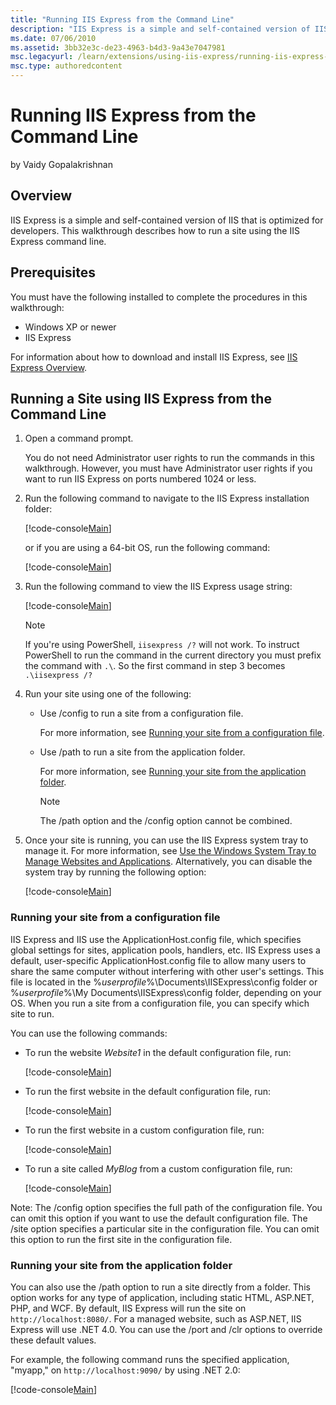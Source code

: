 ```yaml
---
title: "Running IIS Express from the Command Line"
description: "IIS Express is a simple and self-contained version of IIS that is optimized for developers. This walkthrough describes how to run a site using the IIS Expres..."
ms.date: 07/06/2010
ms.assetid: 3bb32e3c-de23-4963-b4d3-9a43e7047981
msc.legacyurl: /learn/extensions/using-iis-express/running-iis-express-from-the-command-line
msc.type: authoredcontent
---
```

# Running IIS Express from the Command Line

by Vaidy Gopalakrishnan

## Overview

IIS Express is a simple and self-contained version of IIS that is optimized for developers. This walkthrough describes how to run a site using the IIS Express command line.

## Prerequisites

You must have the following installed to complete the procedures in this walkthrough:

- Windows XP or newer
- IIS Express

For information about how to download and install IIS Express, see [IIS Express Overview](../introduction-to-iis-express/iis-express-overview.md "IIS Express Overview").

## Running a Site using IIS Express from the Command Line

1. Open a command prompt.  
  
    You do not need Administrator user rights to run the commands in this walkthrough. However, you must have Administrator user rights if you want to run IIS Express on ports numbered 1024 or less.
2. Run the following command to navigate to the IIS Express installation folder:

    [!code-console[Main](running-iis-express-from-the-command-line/samples/sample1.cmd)]

    or if you are using a 64-bit OS, run the following command:

    [!code-console[Main](running-iis-express-from-the-command-line/samples/sample2.cmd)]
3. Run the following command to view the IIS Express usage string:

    [!code-console[Main](running-iis-express-from-the-command-line/samples/sample3.cmd)]
         
     > [!NOTE]
     > If you're using PowerShell, `iisexpress /?` will not work. To instruct PowerShell to run the command in the current directory you must prefix the command with `.\`. So the first command in step 3 becomes `.\iisexpress /?`
4. Run your site using one of the following:

    - Use /config to run a site from a configuration file.  
  
        For more information, see [Running your site from a configuration file](#running-your-site-from-a-configuration-file).

    - Use /path to run a site from the application folder.  
  
         For more information, see [Running your site from the application folder](#running-your-site-from-the-application-folder).

         > [!NOTE]
         > The /path option and the /config option cannot be combined.
5. Once your site is running, you can use the IIS Express system tray to manage it. For more information, see [Use the Windows System Tray to Manage Websites and Applications](using-the-windows-system-tray-to-manage-websites-and-applications.md). Alternatively, you can disable the system tray by running the following option:

    [!code-console[Main](running-iis-express-from-the-command-line/samples/sample4.cmd)]

### Running your site from a configuration file

IIS Express and IIS use the ApplicationHost.config file, which specifies global settings for sites, application pools, handlers, etc. IIS Express uses a default, user-specific ApplicationHost.config file to allow many users to share the same computer without interfering with other user's settings. This file is located in the %*userprofile*%\Documents\IISExpress\config folder or %*userprofile*%\My Documents\IISExpress\config folder, depending on your OS. When you run a site from a configuration file, you can specify which site to run.

You can use the following commands:

- To run the website *Website1* in the default configuration file, run:

    [!code-console[Main](running-iis-express-from-the-command-line/samples/sample5.cmd)]
- To run the first website in the default configuration file, run:

    [!code-console[Main](running-iis-express-from-the-command-line/samples/sample6.cmd)]
- To run the first website in a custom configuration file, run:

    [!code-console[Main](running-iis-express-from-the-command-line/samples/sample7.cmd)]
- To run a site called *MyBlog* from a custom configuration file, run:

    [!code-console[Main](running-iis-express-from-the-command-line/samples/sample8.cmd)]

Note: The /config option specifies the full path of the configuration file. You can omit this option if you want to use the default configuration file. The /site option specifies a particular site in the configuration file. You can omit this option to run the first site in the configuration file.

### Running your site from the application folder

You can also use the /path option to run a site directly from a folder. This option works for any type of application, including static HTML, ASP.NET, PHP, and WCF. By default, IIS Express will run the site on `http://localhost:8080/`. For a managed website, such as ASP.NET, IIS Express will use .NET 4.0. You can use the /port and /clr options to override these default values.

For example, the following command runs the specified application, "myapp," on `http://localhost:9090/` by using .NET 2.0:

[!code-console[Main](running-iis-express-from-the-command-line/samples/sample9.cmd)]
